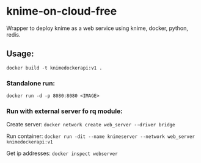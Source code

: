 # knime-on-cloud-free
Wrapper to deploy knime as a web service using knime, docker, python, redis.

## Usage:

```docker build -t knimedockerapi:v1 .```

### Standalone run:

```docker run -d -p 8080:8080 <IMAGE>```

### Run with external server fo rq module:

Create server: ```docker network create web_server --driver bridge```

Run container: ```docker run -dit --name knimeserver --network web_server knimedockerapi:v1```

Get ip addresses: ```docker inspect webserver```
